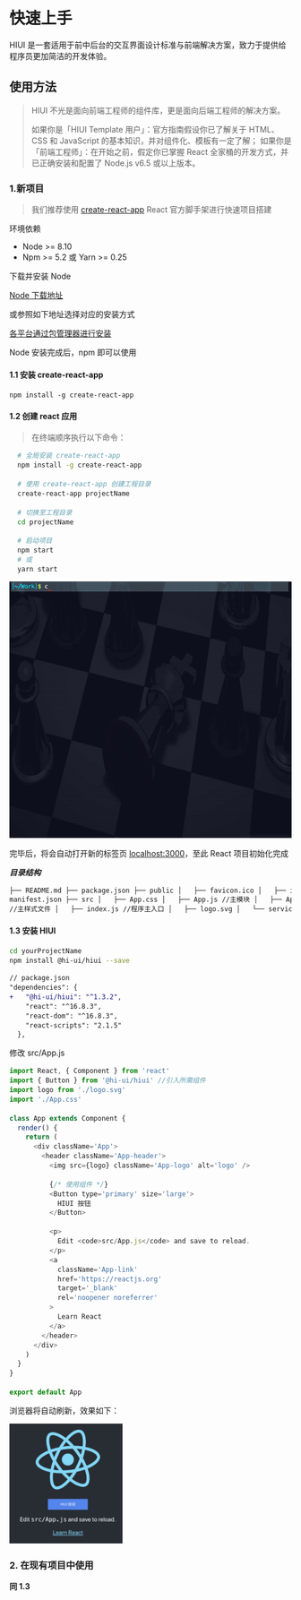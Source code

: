 # 快速上手

HIUI 是一套适用于前中后台的交互界面设计标准与前端解决方案，致力于提供给程序员更加简洁的开发体验。

## 使用方法

> HIUI 不光是面向前端工程师的组件库，更是面向后端工程师的解决方案。
>
> 如果你是「HIUI Template 用户」：官方指南假设你已了解关于 HTML、CSS 和 JavaScript 的基本知识，并对组件化、模板有一定了解；
> 如果你是「前端工程师」：在开始之前，假定你已掌握 React 全家桶的开发方式，并已正确安装和配置了 Node.js v6.5 或以上版本。

### 1.新项目

> 我们推荐使用 [create-react-app](https://www.npmjs.com/package/create-react-app) React 官方脚手架进行快速项目搭建

环境依赖

- Node >= 8.10
- Npm >= 5.2 或 Yarn >= 0.25

下载并安装 Node

[Node 下载地址](https://nodejs.org/zh-cn/download/)

或参照如下地址选择对应的安装方式

[各平台通过包管理器进行安装](https://nodejs.org/zh-cn/download/package-manager/)

Node 安装完成后，npm 即可以使用

#### 1.1 安装 create-react-app

```shell
npm install -g create-react-app
```

#### 1.2 创建 react 应用

> 在终端顺序执行以下命令：

```bash
  # 全局安装 create-react-app
  npm install -g create-react-app

  # 使用 create-react-app 创建工程目录
  create-react-app projectName

  # 切换至工程目录
  cd projectName

  # 启动项目
  npm start
  # 或
  yarn start
```

![](/static/img/docs/create-react-app.gif)

完毕后，将会自动打开新的标签页 [localhost:3000](localhost:3000)，至此 React 项目初始化完成

**_目录结构_**

```html
├── README.md ├── package.json ├── public │   ├── favicon.ico │   ├── index.html │   └──
manifest.json ├── src │   ├── App.css │   ├── App.js //主模块 │   ├── App.test.js │   ├── index.css
//主样式文件 │   ├── index.js //程序主入口 │   ├── logo.svg │   └── serviceWorker.js └── yarn.lock
```

#### 1.3 安装 HIUI

```sh
cd yourProjectName
npm install @hi-ui/hiui --save
```

```diff
// package.json
"dependencies": {
+   "@hi-ui/hiui": "^1.3.2",
    "react": "^16.8.3",
    "react-dom": "^16.8.3",
    "react-scripts": "2.1.5"
  },
```

修改 src/App.js

```javascript
import React, { Component } from 'react'
import { Button } from '@hi-ui/hiui' //引入所需组件
import logo from './logo.svg'
import './App.css'

class App extends Component {
  render() {
    return (
      <div className='App'>
        <header className='App-header'>
          <img src={logo} className='App-logo' alt='logo' />

          {/* 使用组件 */}
          <Button type='primary' size='large'>
            HIUI 按钮
          </Button>

          <p>
            Edit <code>src/App.js</code> and save to reload.
          </p>
          <a
            className='App-link'
            href='https://reactjs.org'
            target='_blank'
            rel='noopener noreferrer'
          >
            Learn React
          </a>
        </header>
      </div>
    )
  }
}

export default App
```

浏览器将自动刷新，效果如下：

<img src="/static/img/docs/effect.jpg" width="40%"/>

### 2. 在现有项目中使用

**同 1.3**
